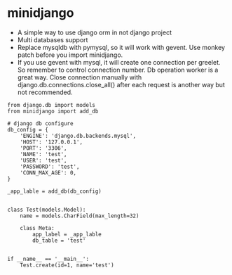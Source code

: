 # minidjango
* A simple way to use django orm in not django project
* Multi databases support
* Replace mysqldb with pymysql, so it will work with gevent.
  Use monkey patch before you import minidjango.
* If you use gevent with mysql, it will create one connection per greelet. So remember to control connection number. 
  Db operation worker is a great way.
  Close connection manually with django.db.connections.close_all() after each request is another way but not recommended.

```
from django.db import models
from minidjango import add_db

# django db configure
db_config = {
    'ENGINE': 'django.db.backends.mysql',
    'HOST': '127.0.0.1',
    'PORT': '3306',
    'NAME': 'test',
    'USER': 'test',
    'PASSWORD': 'test',
    'CONN_MAX_AGE': 0,
}

_app_lable = add_db(db_config)


class Test(models.Model):
    name = models.CharField(max_length=32)

    class Meta:
        app_label = _app_lable
        db_table = 'test'


if __name__ == '__main__':
    Test.create(id=1, name='test')
```
